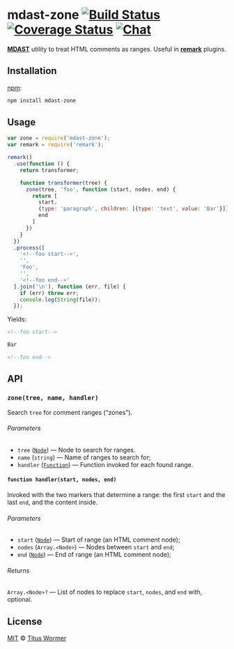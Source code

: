 # mdast-zone [![Build Status][travis-badge]][travis] [![Coverage Status][codecov-badge]][codecov] [![Chat][chat-badge]][chat]

[**MDAST**][mdast] utility to treat HTML comments as ranges.
Useful in [**remark**][remark] plugins.

## Installation

[npm][]:

```bash
npm install mdast-zone
```

## Usage

```javascript
var zone = require('mdast-zone');
var remark = require('remark');

remark()
  .use(function () {
    return transformer;

    function transformer(tree) {
      zone(tree, 'foo', function (start, nodes, end) {
        return [
          start,
          {type: 'paragraph', children: [{type: 'text', value: 'Bar'}]},
          end
        ]
      })
    }
  })
  .process([
    '<!--foo start-->',
    '',
    'Foo',
    '',
    '<!--foo end-->'
  ].join('\n'), function (err, file) {
    if (err) throw err;
    console.log(String(file));
  });
```

Yields:

```markdown
<!--foo start-->

Bar

<!--foo end-->
```

## API

### `zone(tree, name, handler)`

Search `tree` for comment ranges (“zones”).

###### Parameters

*   `tree` ([`Node`][mdast]) — Node to search for ranges.
*   `name` (`string`) — Name of ranges to search for;
*   `handler` ([`Function`][handler]) — Function invoked for each found
    range.

#### `function handler(start, nodes, end)`

Invoked with the two markers that determine a range: the first `start`
and the last `end`, and the content inside.

###### Parameters

*   `start` ([`Node`][mdast]) — Start of range (an HTML comment node);
*   `nodes` (`Array.<Node>`) — Nodes between `start` and `end`;
*   `end` ([`Node`][mdast]) — End of range (an HTML comment node);

###### Returns

`Array.<Node>?` — List of nodes to replace `start`, `nodes`, and `end`
with, optional.

## License

[MIT][license] © [Titus Wormer][author]

<!-- Definitions -->

[travis-badge]: https://img.shields.io/travis/wooorm/mdast-zone.svg

[travis]: https://travis-ci.org/wooorm/mdast-zone

[codecov-badge]: https://img.shields.io/codecov/c/github/wooorm/mdast-zone.svg

[chat-badge]: https://img.shields.io/gitter/room/wooorm/remark.svg

[codecov]: https://codecov.io/github/wooorm/mdast-zone

[chat]: https://gitter.im/wooorm/remark

[npm]: https://docs.npmjs.com/cli/install

[license]: LICENSE

[author]: http://wooorm.com

[mdast]: https://github.com/wooorm/mdast

[remark]: https://github.com/wooorm/remark

[handler]: #function-handlerstart-nodes-end
